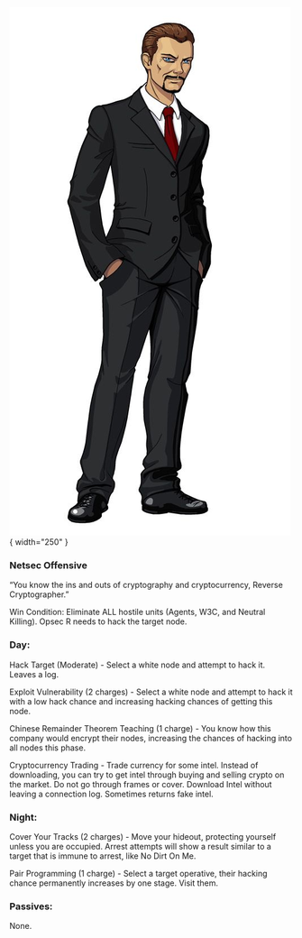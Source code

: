 ![reversecryptographer.png](Images/reversecryptographer.png){ width="250" }

### **Netsec Offensive**

“You know the ins and outs of cryptography and cryptocurrency, Reverse Cryptographer.”

Win Condition: Eliminate ALL hostile units (Agents, W3C, and Neutral Killing). Opsec R needs to hack the target node.

### **Day:**

Hack Target (Moderate) - Select a white node and attempt to hack it. Leaves a log.

Exploit Vulnerability (2 charges) - Select a white node and attempt to hack it with a low hack chance and increasing hacking chances of getting this node.

Chinese Remainder Theorem Teaching (1 charge) - You know how this company would encrypt their nodes, increasing the chances of hacking into all nodes this phase.

Cryptocurrency Trading - Trade currency for some intel. Instead of downloading, you can try to get intel through buying and selling crypto on the market. Do not go through frames or cover. Download Intel without leaving a connection log. Sometimes returns fake intel.

### **Night:**

Cover Your Tracks (2 charges) - Move your hideout, protecting yourself unless you are occupied. Arrest attempts will show a result similar to a target that is immune to arrest, like No Dirt On Me.

Pair Programming (1 charge) - Select a target operative, their hacking chance permanently increases by one stage. Visit them.

### **Passives:**

None.